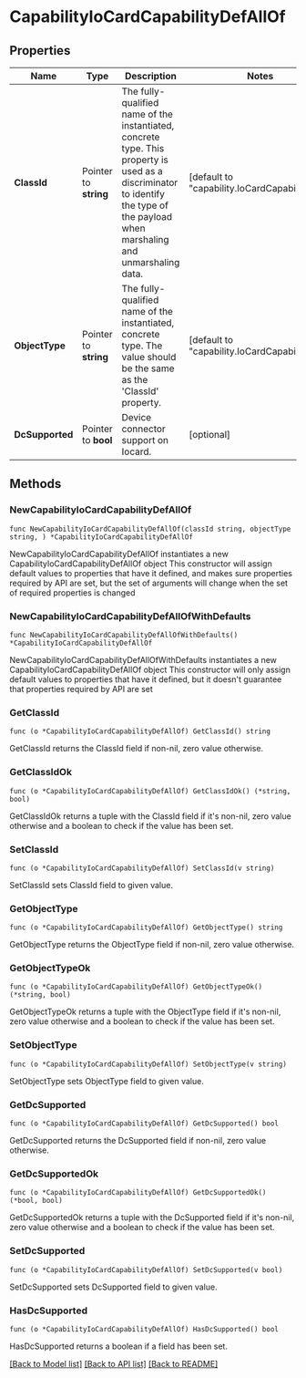 # CapabilityIoCardCapabilityDefAllOf

## Properties

Name | Type | Description | Notes
------------ | ------------- | ------------- | -------------
**ClassId** | Pointer to **string** | The fully-qualified name of the instantiated, concrete type. This property is used as a discriminator to identify the type of the payload when marshaling and unmarshaling data. | [default to "capability.IoCardCapabilityDef"]
**ObjectType** | Pointer to **string** | The fully-qualified name of the instantiated, concrete type. The value should be the same as the &#39;ClassId&#39; property. | [default to "capability.IoCardCapabilityDef"]
**DcSupported** | Pointer to **bool** | Device connector support on Iocard. | [optional] 

## Methods

### NewCapabilityIoCardCapabilityDefAllOf

`func NewCapabilityIoCardCapabilityDefAllOf(classId string, objectType string, ) *CapabilityIoCardCapabilityDefAllOf`

NewCapabilityIoCardCapabilityDefAllOf instantiates a new CapabilityIoCardCapabilityDefAllOf object
This constructor will assign default values to properties that have it defined,
and makes sure properties required by API are set, but the set of arguments
will change when the set of required properties is changed

### NewCapabilityIoCardCapabilityDefAllOfWithDefaults

`func NewCapabilityIoCardCapabilityDefAllOfWithDefaults() *CapabilityIoCardCapabilityDefAllOf`

NewCapabilityIoCardCapabilityDefAllOfWithDefaults instantiates a new CapabilityIoCardCapabilityDefAllOf object
This constructor will only assign default values to properties that have it defined,
but it doesn't guarantee that properties required by API are set

### GetClassId

`func (o *CapabilityIoCardCapabilityDefAllOf) GetClassId() string`

GetClassId returns the ClassId field if non-nil, zero value otherwise.

### GetClassIdOk

`func (o *CapabilityIoCardCapabilityDefAllOf) GetClassIdOk() (*string, bool)`

GetClassIdOk returns a tuple with the ClassId field if it's non-nil, zero value otherwise
and a boolean to check if the value has been set.

### SetClassId

`func (o *CapabilityIoCardCapabilityDefAllOf) SetClassId(v string)`

SetClassId sets ClassId field to given value.


### GetObjectType

`func (o *CapabilityIoCardCapabilityDefAllOf) GetObjectType() string`

GetObjectType returns the ObjectType field if non-nil, zero value otherwise.

### GetObjectTypeOk

`func (o *CapabilityIoCardCapabilityDefAllOf) GetObjectTypeOk() (*string, bool)`

GetObjectTypeOk returns a tuple with the ObjectType field if it's non-nil, zero value otherwise
and a boolean to check if the value has been set.

### SetObjectType

`func (o *CapabilityIoCardCapabilityDefAllOf) SetObjectType(v string)`

SetObjectType sets ObjectType field to given value.


### GetDcSupported

`func (o *CapabilityIoCardCapabilityDefAllOf) GetDcSupported() bool`

GetDcSupported returns the DcSupported field if non-nil, zero value otherwise.

### GetDcSupportedOk

`func (o *CapabilityIoCardCapabilityDefAllOf) GetDcSupportedOk() (*bool, bool)`

GetDcSupportedOk returns a tuple with the DcSupported field if it's non-nil, zero value otherwise
and a boolean to check if the value has been set.

### SetDcSupported

`func (o *CapabilityIoCardCapabilityDefAllOf) SetDcSupported(v bool)`

SetDcSupported sets DcSupported field to given value.

### HasDcSupported

`func (o *CapabilityIoCardCapabilityDefAllOf) HasDcSupported() bool`

HasDcSupported returns a boolean if a field has been set.


[[Back to Model list]](../README.md#documentation-for-models) [[Back to API list]](../README.md#documentation-for-api-endpoints) [[Back to README]](../README.md)



